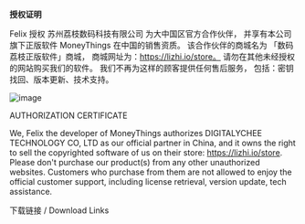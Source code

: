 **授权证明**

Felix 授权 苏州荔枝数码科技有限公司 为大中国区官方合作伙伴，
并享有本公司旗下正版软件 MoneyThings 在中国的销售资质。
该合作伙伴的商城名为 「数码荔枝正版软件」商城，
商城网址为：https://lizhi.io/store。
请勿在其他未经授权的网站购买我们的软件。
我们不再为这样的顾客提供任何售后服务，
包括：密钥找回、版本更新、技术支持。

![image](https://user-images.githubusercontent.com/2491201/207860717-6fdb10da-4944-4214-ad9f-ec2783a206bb.png)

AUTHORIZATION CERTIFICATE

We, Felix the developer of MoneyThings
authorizes DIGITALYCHEE TECHNOLOGY CO, LTD as our official partner in China,
and it owns the right to sell the copyrighted software of us on their store: https://lizhi.io/store.
Please don't purchase our product(s) from any other unauthorized websites.
Customers who purchase from them are not allowed to enjoy the official customer support, including license retrieval, version update, tech assistance.


下载链接 / Download Links
